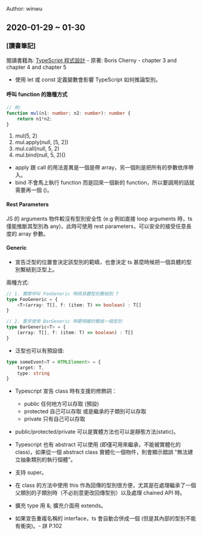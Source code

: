 Author: winwu

## 2020-01-29 ~ 01-30

### [讀書筆記]

閱讀書籍為: [TypeScript 程式設計](http://books.gotop.com.tw/o_A604) - 原著: Boris Cherny - chapter 3 and chapter 4 and chapter 5


* 使用 let 或 const 定義變數會影響 TypeScript 如何推論型別。

#### 呼叫 function 的幾種方式

```ts
// 例:
function mul(n1: number; n2: number): number {
    return n1*n2;
}
```

1. mul(5, 2)
2. mul.apply(null, [5, 2])
3. mul.call(null, 5, 2)
4. mul.bind(null, 5, 2)()


* apply 跟 call 的用法差異是一個是帶 array，另一個則是把所有的參數依序帶入。
* bind 不會馬上執行 function 而是回來一個新的 function，所以要調用的話就需要再一個 ()。


#### Rest Parameters

JS 的 arguments 物件較沒有型別安全性 (e.g 例如直接 loop arguments 時，ts 僅能推斷其型別為 any)，此時可使用 rest parameters，可以安全的接受任意長度的 array 參數。



#### Generic

* 宣告泛型的位置會決定該型別的範疇，也會決定 ts 甚麼時候把一個具體的型別繫結到泛型上。

兩種方式:

```ts
// 1. 實際呼叫 FooGeneric 時將具體型別繫結到 T
type FooGeneric = {
    <T>(array: T[], f: (item: T) => boolean) : T[]
}
```

```ts
// 2. 要求使用 BarGeneric 時要明確的繫結一個型別
type BarGeneric<T> = {
    (array: T[], f: (item: T) => boolean) : T[]
}
```

* 泛型也可以有預設值:

```ts
type someEvent<T = HTMLElement> = {
    target: T,
    type: string
}
```


* Typescript 宣告 class 時有支援的修飾詞：
    * public 任何地方可以存取 (預設)
    * protected 自己可以存取 或是繼承的子類別可以存取
    * private 只有自己可以存取

* public/protected/private 可以是實體方法也可以是靜態方法(static)。

* Typescript 也有 abstract 可以使用 (即僅可用來繼承，不能被實體化的 class)，如果從一個 abstract class 實體化一個物件，則會顯示錯誤 "無法建立抽象類別的執行個體"。
* 支持 super。
* 在 class 的方法中使用 this 作為回傳的型別很方便，尤其是在處理繼承了一個父類別的子類別時（不必刻意更改回傳型別）以及處理 chained API 時。
* 擴充 type 用 &; 擴充介面用 extends。
* 如果宣告重複名稱的 interface，ts 會自動合併成一個 (但是其內部的型別不能有衝突)。- 詳 P.102

